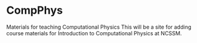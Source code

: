 # CompPhys
Materials for teaching Computational Physics
This will be a site for adding course materials for Introduction to Computational Physics at NCSSM.
